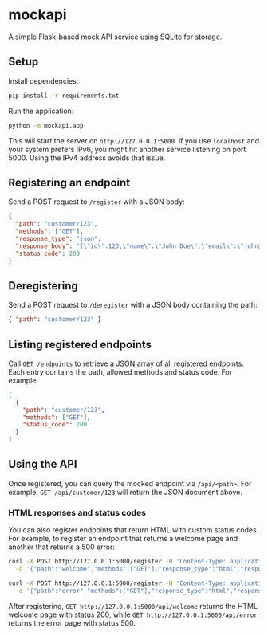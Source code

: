 # mockapi

A simple Flask-based mock API service using SQLite for storage.

## Setup

Install dependencies:

```bash
pip install -r requirements.txt
```

Run the application:

```bash
python -m mockapi.app
```

This will start the server on `http://127.0.0.1:5000`. If you use
`localhost` and your system prefers IPv6, you might hit another service
listening on port 5000. Using the IPv4 address avoids that issue.

## Registering an endpoint

Send a POST request to `/register` with a JSON body:

```json
{
  "path": "customer/123",
  "methods": ["GET"],
  "response_type": "json",
  "response_body": "{\"id\":123,\"name\":\"John Doe\",\"email\":\"john@doe.com\"}",
  "status_code": 200
}
```

## Deregistering

Send a POST request to `/deregister` with a JSON body containing the path:

```json
{ "path": "customer/123" }
```

## Listing registered endpoints

Call `GET /endpoints` to retrieve a JSON array of all registered endpoints.
Each entry contains the path, allowed methods and status code. For example:

```json
[
  {
    "path": "customer/123",
    "methods": ["GET"],
    "status_code": 200
  }
]
```

## Using the API

Once registered, you can query the mocked endpoint via `/api/<path>`.
For example, `GET /api/customer/123` will return the JSON document above.


### HTML responses and status codes

You can also register endpoints that return HTML with custom status codes. For
example, to register an endpoint that returns a welcome page and another that
returns a 500 error:

```bash
curl -X POST http://127.0.0.1:5000/register -H 'Content-Type: application/json' \
  -d '{"path":"welcome","methods":["GET"],"response_type":"html","response_body":"<h1>Welcome</h1>","status_code":200}'

curl -X POST http://127.0.0.1:5000/register -H 'Content-Type: application/json' \
  -d '{"path":"error","methods":["GET"],"response_type":"html","response_body":"<h1>Internal Server Error</h1>","status_code":500}'
```

After registering, `GET http://127.0.0.1:5000/api/welcome` returns the HTML
welcome page with status 200, while
`GET http://127.0.0.1:5000/api/error` returns the error page with status 500.
